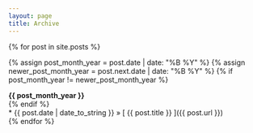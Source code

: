 ```yaml
---
layout: page
title: Archive
---
```


{% for post in site.posts %}

  {% assign post_month_year = post.date | date: "%B %Y" %}
  {% assign newer_post_month_year = post.next.date | date: "%B %Y" %}
  {% if post_month_year != newer_post_month_year %}
<div><strong>
    {{ post_month_year }}
</strong></div>
  {% endif %}

   <div>
  * {{ post.date | date_to_string }} &raquo; [ {{ post.title }} ]({{ post.url }})
  </div>
{% endfor %}
